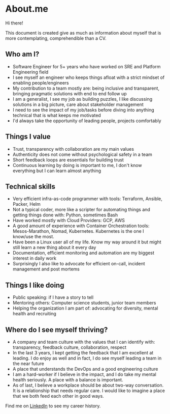 # About.me

Hi there! 

This document is created give as much as information about myself that is more contemplating, comprehendible than a CV. 

## Who am I?

- Software Engineer for 5+ years who have worked on SRE and Platform Engineering field
- I see myself an engineer who keeps things afloat with a strict mindset of enabling people/engineers 
- My contribution to a team mostly are: being inclusive and transparent, bringing pragmatic solutions with end to end follow up
- I am a generalist, I see my job as building puzzles, I like discussing solutions in a big picture, care about stakeholder management
- I need to see the impact of my job/tasks before diving into anything technical that is what keeps me motivated
- I'd always take the opportunity of leading people, projects comfortably

## Things I value

- Trust, transparency with collaboration are my main values
- Authenticity does not come without psychological safety in a team
- Short feedback loops are essentials for building trust
- Continuous learning by doing is important to me, I don't know everything but I can learn almost anything

## Technical skills

- Very efficient infra-as-code programmer with tools: Terraform, Ansible, Packer, Helm
- Not a typical coder, more like a scripter for automating things and getting things done with: Python, sometimes Bash
- Have worked mostly with Cloud Providers: GCP, AWS
- A good amount of experience with Container Orchestration tools: Mesos-Marathon, Nomad, Kubernetes. Kubernetes is the one I know/use the most.
- Have been a Linux user all of my life. Know my way around it but might still learn a new thing about it every day
- Documentation, efficient monitoring and automation are my biggest interest in daily work
- Surprisingly I also like to advocate for efficient on-call, incident management and post mortems

## Things I like doing

- Public speaking: if I have a story to tell
- Mentoring others: Computer science students, junior team members
- Helping the organization I am part of: advocating for diversity, mental health and recruiting

## Where do I see myself thriving?

- A company and team culture with the values that I can identify with: transparency, feedback culture, collaboration, respect
- In the last 3 years, I kept getting the feedback that I am excellent at leading. I do enjoy as well and in fact, I do see myself leading a team in the near future
- A place that understands the DevOps and a good engineering culture
- I am a hard-worker if I believe in the impact, and I do take my mental health seriously. A place with a balance is important.
- As of last, I believe a workplace should be about two-way conversation. It is a relationship that needs regular care. I would like to imagine a place that we both feed each other in good ways.

Find me on [LinkedIn](linkedin) to see my career history. 



[linkedin]:https://www.linkedin.com/in/busrakoken/

